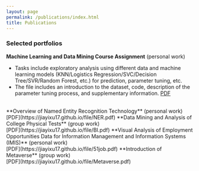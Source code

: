 ```yaml
---
layout: page
permalink: /publications/index.html
title: Publications
---
```

### Selected portfolios
**Machine Learning and Data Mining Course Assignment** (personal work)<br>
- Tasks include exploratory analysis using different data and machine learning models (KNN/Logistics Regression/SVC/Decision Tree/SVR/Random Forest, etc.) for prediction, parameter tuning, etc.
- The file includes an introduction to the dataset, code, description of the parameter tuning process, and supplementary information.
[PDF](https://jiayixu17.github.io/file/ML.pdf)
<br>
**Overview of Named Entity Recognition Technology** (personal work)<br>
[PDF](https://jiayixu17.github.io/file/NER.pdf)  
**Data Mining and Analysis of College Physical Tests** (group work)<br>
[PDF](https://jiayixu17.github.io/file/BI.pdf)  
**Visual Analysis of Employment Opportunities Data for Information Management and Information Systems (IMIS)** (personal work)<br>
[PDF](https://jiayixu17.github.io/file/51job.pdf)  
**Introduction of Metaverse** (group work)<br>
[PDF](https://jiayixu17.github.io/file/Metaverse.pdf)  
